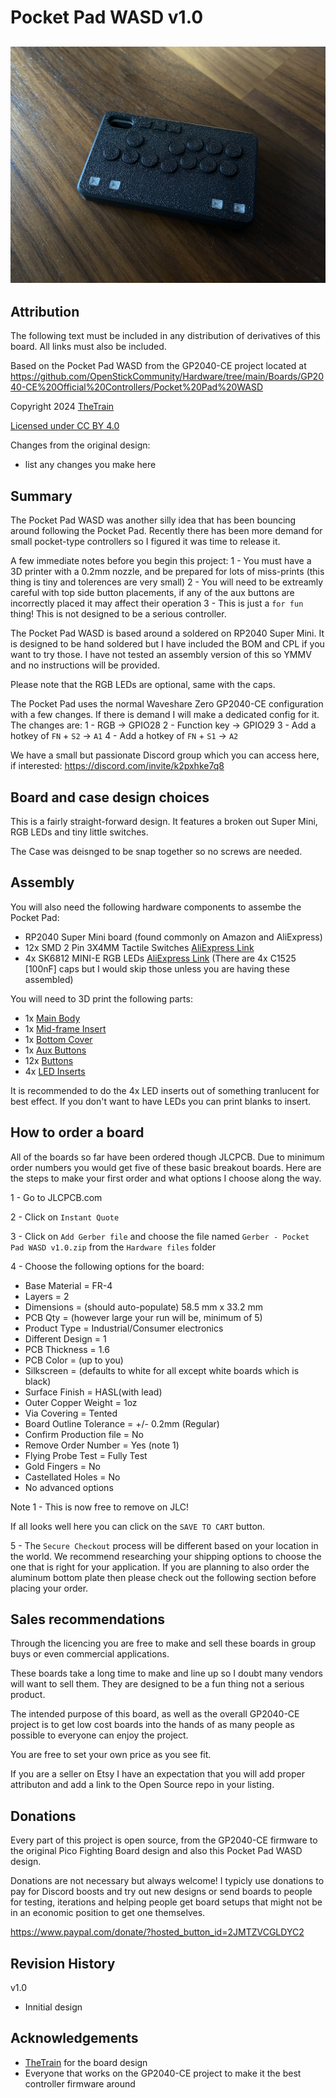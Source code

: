 # Pocket Pad WASD v1.0
![Pocket Pad WASD v1.0](Assets/Pocket_Pad_WASD.jpg)
---

## Attribution

The following text must be included in any distribution of derivatives of this board. All links must also be included.

Based on the Pocket Pad WASD from the GP2040-CE project located at https://github.com/OpenStickCommunity/Hardware/tree/main/Boards/GP2040-CE%20Official%20Controllers/Pocket%20Pad%20WASD

Copyright 2024 [TheTrain](https://github.com/TheTrainGoes)

[Licensed under CC BY 4.0](https://creativecommons.org/licenses/by/4.0/)

Changes from the original design:
  - list any changes you make here

## Summary

The Pocket Pad WASD was another silly idea that has been bouncing around following the Pocket Pad.  Recently there has been more demand for small pocket-type controllers so I figured it was time to release it.

A few immediate notes before you begin this project:
1 - You must have a 3D printer with a 0.2mm nozzle, and be prepared for lots of miss-prints (this thing is tiny and tolerences are very small)
2 - You will need to be extreamly careful with top side button placements, if any of the aux buttons are incorrectly placed it may affect their operation
3 - This is just a `for fun` thing!  This is not designed to be a serious controller.

The Pocket Pad WASD is based around a soldered on RP2040 Super Mini.  It is designed to be hand soldered but I have included the BOM and CPL if you want to try those.  I have not tested an assembly version of this so YMMV and no instructions will be provided. 

Please note that the RGB LEDs are optional, same with the caps.

The Pocket Pad uses the normal Waveshare Zero GP2040-CE configuration with a few changes.  If there is demand I will make a dedicated config for it.  The changes are:
1 - RGB -> GPIO28
2 - Function key -> GPIO29
3 - Add a hotkey of `FN` + `S2` -> `A1`
4 - Add a hotkey of `FN` + `S1` -> `A2`

We have a small but passionate Discord group which you can access here, if interested: https://discord.com/invite/k2pxhke7q8


## Board and case design choices

This is a fairly straight-forward design.  It features a broken out Super Mini, RGB LEDs and tiny little switches.

The Case was deisnged to be snap together so no screws are needed.


## Assembly

You will also need the following hardware components to assembe the Pocket Pad:
- RP2040 Super Mini board (found commonly on Amazon and AliExpress)
- 12x SMD 2 Pin 3X4MM Tactile Switches [AliExpress Link](https://www.aliexpress.com/item/32698846968.html)
- 4x SK6812 MINI-E RGB LEDs [AliExpress Link](https://www.aliexpress.com/item/4000475685852.html)
(There are 4x C1525 [100nF] caps but I would skip those unless you are having these assembled)

You will need to 3D print the following parts:
- 1x [Main Body](3D%20print%20files/Pocket%20Pad%20WASD%20-%20Main%20Body.stl)
- 1x [Mid-frame Insert](3D%20print%20files/Pocket%20Pad%20WASD%20-%20Mid-frame%20Insert.stl)
- 1x [Bottom Cover](3D%20print%20files/Pocket%20Pad%20WASD%20-%20Bottom%20Cover.stl)
- 1x [Aux Buttons](3D%20print%20files/Pocket%20Pad%20WASD%20-%20Aux%20Buttons.stl)
- 12x [Buttons](3D%20print%20files/Pocket%20Pad%20WASD%20-%20Button.stl)
- 4x [LED Inserts](3D%20print%20files/Pocket%20Pad%20WASD%20-%20LED%20Inserts.stl)

It is recommended to do the 4x LED inserts out of something tranlucent for best effect.  If you don't want to have LEDs you can print blanks to insert.


## How to order a board

All of the boards so far have been ordered though JLCPCB.  Due to minimum order numbers you would get five of these basic breakout boards.  Here are the steps to make your first order and what options I choose along the way.

1 - Go to JLCPCB.com<br/>

2 - Click on `Instant Quote`<br/>

3 - Click on `Add Gerber file` and choose the file named `Gerber - Pocket Pad WASD v1.0.zip` from the `Hardware files` folder<br/>

4 - Choose the following options for the board:<br/>
- Base Material = FR-4<br/>
- Layers = 2<br/>
- Dimensions = (should auto-populate) 58.5 mm x 33.2 mm<br/>
- PCB Qty = (however large your run will be, minimum of 5)<br/>
- Product Type = Industrial/Consumer electronics<br/>
- Different Design = 1<br/>
- PCB Thickness = 1.6<br/>
- PCB Color = (up to you)<br/>
- Silkscreen = (defaults to white for all except white boards which is black)<br/>
- Surface Finish = HASL(with lead)<br/>
- Outer Copper Weight = 1oz<br/>
- Via Covering = Tented<br/>
- Board Outline Tolerance = +/- 0.2mm (Regular)<br/>
- Confirm Production file = No<br/>
- Remove Order Number = Yes (note 1)<br/>
- Flying Probe Test = Fully Test<br/>
- Gold Fingers = No<br/>
- Castellated Holes = No<br/>
- No advanced options<br/>

Note 1 - This is now free to remove on JLC!

If all looks well here you can click on the `SAVE TO CART` button.

5 - The `Secure Checkout` process will be different based on your location in the world.  We recommend researching your shipping options to choose the one that is right for your application.  If you are planning to also order the aluminum bottom plate then please check out the following section before placing your order.


## Sales recommendations

Through the licencing you are free to make and sell these boards in group buys or even commercial applications.  

These boards take a long time to make and line up so I doubt many vendors will want to sell them.  They are designed to be a fun thing not a serious product.

The intended purpose of this board, as well as the overall GP2040-CE project is to get low cost boards into the hands of as many people as possible to everyone can enjoy the project.  

You are free to set your own price as you see fit. 

If you are a seller on Etsy I have an expectation that you will add proper attributon and add a link to the Open Source repo in your listing.


## Donations

Every part of this project is open source, from the GP2040-CE firmware to the original Pico Fighting Board design and also this Pocket Pad WASD design.  

Donations are not necessary but always welcome!  I typicly use donations to pay for Discord boosts and try out new designs or send boards to people for testing, iterations and helping people get board setups that might not be in an economic position to get one themselves.

https://www.paypal.com/donate/?hosted_button_id=2JMTZVCGLDYC2

## Revision History

v1.0
- Innitial design


## Acknowledgements

- [TheTrain](https://github.com/TheTrainGoes) for the board design
- Everyone that works on the GP2040-CE project to make it the best controller firmware around